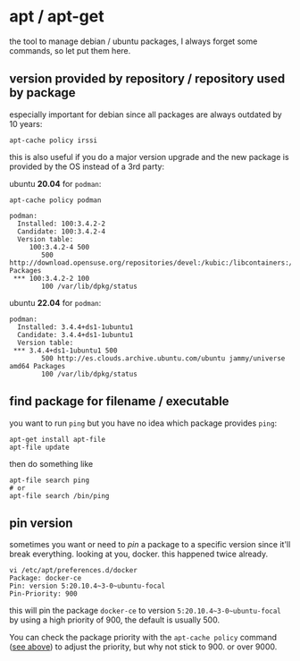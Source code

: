 # apt / apt-get

the tool to manage debian / ubuntu packages, I always forget some commands, so let put them here.

## version provided by repository / repository used by package

especially important for debian since all packages are always outdated by 10 years:

```
apt-cache policy irssi
```

this is also useful if you do a major version upgrade and the new package is provided by the OS instead of a 3rd party:

ubuntu **20.04** for `podman`:

```shell
apt-cache policy podman
```

```
podman:
  Installed: 100:3.4.2-2
  Candidate: 100:3.4.2-4
  Version table:
     100:3.4.2-4 500
        500 http://download.opensuse.org/repositories/devel:/kubic:/libcontainers:/stable/xUbuntu_20.04  Packages
 *** 100:3.4.2-2 100
        100 /var/lib/dpkg/status
```

ubuntu **22.04** for `podman`:

```
podman:
  Installed: 3.4.4+ds1-1ubuntu1
  Candidate: 3.4.4+ds1-1ubuntu1
  Version table:
 *** 3.4.4+ds1-1ubuntu1 500
        500 http://es.clouds.archive.ubuntu.com/ubuntu jammy/universe amd64 Packages
        100 /var/lib/dpkg/status
```

## find package for filename / executable

you want to run `ping` but you have no idea which package provides `ping`:

```
apt-get install apt-file
apt-file update
```

then do something like

```
apt-file search ping
# or
apt-file search /bin/ping
```

## pin version

sometimes you want or need to *pin* a package to a specific version since it'll break everything. looking at you, docker. this happened twice already.

```
vi /etc/apt/preferences.d/docker
Package: docker-ce
Pin: version 5:20.10.4~3-0~ubuntu-focal
Pin-Priority: 900
```

this will pin the package `docker-ce` to version `5:20.10.4~3-0~ubuntu-focal` by using a high priority of 900, the default is usually 500.

You can check the package priority with the `apt-cache policy` command ([see above](#version%20provided%20by%20repository)) to adjust the priority, but why not stick to 900. or over 9000.